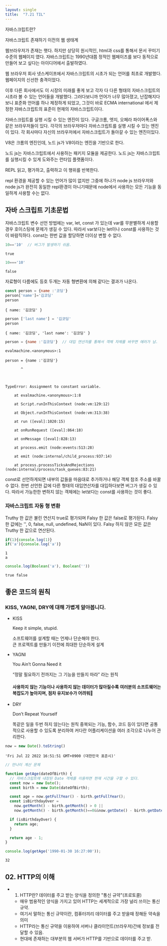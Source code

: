 ```yaml
---
layout: single
title:  "7.21 TIL"
---
```


자바스크립트란?

자바스크립트 존재하기 이전의 웹 생태계

웹브라우저가 존재는 햇다. 하지만 상당히 원시적인, html과 css를 통해서 문서 꾸미기 수준의 웹페이지 였다.
자바스크립트는 1990년대쯤 정적인 웹페이즈를 보다 동적으로 만들어 보고 싶다는 아이디어에서 출발하였다.

웹 브라우저 회사 넷스케이프에서 자바스크립트의 시초가 되는 언어를 최초로 개발했다.
웹페이지의 신선한 충격이었다.

이후 다른 회사에서도 이 시장의 미래를 좋게 보고 각자 다 다른 형태의 자바스크립트의 시초라 볼 수 있는 언어들을 개발했다.
그러다보니까 언어가 너무 많아졌고, 난잡해지다보니 표준화 언어를 하나 제정하게 되었고, 그것이 바로 ECMA international 에서 제정한 자바스크립트의 표준이 현재의 자바스크립트이다.

자바스크립트를 실행 시킬 수 있는 엔진이 있다.
구글크롬, 엣지, 오페라 파이어폭스와 같은 브라우저들이 있다.
각각의 브라우저마다 자바스크립트를 실행 시킬 수 있는 엔진이 있다.
각 회사마다 자신의 브라우저에서 자바스크립트가 돌아갈 수 있는 엔진이있다.

V8은 크롬의 엔진인데,
노드 js가 V8이라는 엔진을 기반으로 한다.


노드 js는 자바스크립트에서 사용하는 패키지 모듈을 제공한다.
노드 js는 자바스크립트를 실행시킬 수 있게 도와주는 런타임 플랫폼이다.

REPL
읽고, 평가하고, 출력하고 이 행위를 반복한다.

repl 환경을 제공할 수 있는 언어가 많이 없지만 그중에 하나가 node js
브라우저와 node js가 완전히 동일한 repl환경이 아니기때문에 node에서 사용하는 모든 기능을 동일하게 사용할 수는 없다.

## 자바 스크립트 기초문법

자바스크립트 변수 선언 방법에는 var, let, const 가 있는데 var를 무분별하게 사용할경우 호이스팅에 문제가 생길 수 있다.
따라서 var보다는 let이나 const를 사용하는 것이 바람직하다.
const는 한번 값을 할당하면 더이상 변할 수 없다.


```javascript
10=='10'  // 버그가 발생하기 쉬움.
```




    true




```javascript
10==='10'
```




    false



자료형이 다름에도 등호 두개는 자동 형변환에 의해 같다는 결과가 나온다.


```javascript
const person = {name :'코딩'}
person['name']='김코딩'
person
```




    { name: '김코딩' }




```javascript
person ['last name'] = '김코딩'
person
```




    { name: '김코딩', 'last name': '김코딩' }




```javascript
person = {name :'김코딩'}  // 대입 연산자를 통해서 객체 자체를 바꾸면 에러가 남.
```


    evalmachine.<anonymous>:1

    person = {name :'김코딩'}

           ^

    

    TypeError: Assignment to constant variable.

        at evalmachine.<anonymous>:1:8

        at Script.runInThisContext (node:vm:129:12)

        at Object.runInThisContext (node:vm:313:38)

        at run ([eval]:1020:15)

        at onRunRequest ([eval]:864:18)

        at onMessage ([eval]:828:13)

        at process.emit (node:events:513:28)

        at emit (node:internal/child_process:937:14)

        at process.processTicksAndRejections (node:internal/process/task_queues:83:21)


const로 선언하게되면 내부의 값들을 마음대로 추가하거나 해당 객체 참조 주소를 바꿀 수 없다.
한번 선언한 값에 다른 형태의 대입연산자를 대입하다보면 버그가 생길 수 있다. 따라서 가능한한 변하지 않는 객체에는 let보다는 const를 사용하는 것이 좋다.

### 자바스크립트 자동 형 변환

Truthy 한 값은 불린 연산지 true로 평가되며 Falsy 한 값은 false로 평가된다.
Falsy 한 값에는 '', 0, false, null, undefined, NaN이 있다.
Falsy 하지 않은 모든 값은 Truthy 한 값으로 연산된다.


```javascript
if(1){console.log(1)}
if('a'){console.log('a')}
```

    1
    a



```javascript
console.log(Boolean('a'), Boolean(''))
```

    true false


## 좋은 코드의 원칙
### KISS, YAGNI, DRY에 대해 가볍게 알아봅니다.

- KISS
    
     Keep it simple, stupid.
     
    
    소프트웨어를 설계할 때는 언제나 단순해야 한다.    
    큰 프로젝트를 만들기 이전에 최대한 단순하게 설계
     
- YAGNI
    
    You Ain’t Gonna Need it
    
    “정말 필요하기 전까지는 그 기능을 만들지 마라” 라는 원칙
    
    #### 사용하지 않는 기능이나 사용하지 않는 데이터가 많아질수록 여러분의 소프트웨어는 복잡도가 높아지며, 점차 유지보수가 어려워
    
    
- DRY
    
    Don’t Repeat Yourself
    
    똑같은 일을 두번 하지 않는다는 원칙
    중복되는 기능, 함수, 코드 등이 있다면 공통적으로 사용할 수 있도록 분리하여 커다란 어플리케이션을 여러 조각으로 나누어 관리한다.


```javascript
now = new Date().toString()

```




    'Fri Jul 22 2022 16:51:51 GMT+0900 (대한민국 표준시)'




```javascript
// 만나이 계산 문제

function getAge(dateOfBirth) {
  // 자바스크립트에 내장된 Date 객체를 이용하면 현재 시간을 구할 수 있다.
  const now = new Date();
  const birth = new Date(dateOfBirth);

  const age = now.getFullYear() - birth.getFullYear();
  const isBirthdayOver =
    now.getMonth() - birth.getMonth() > 0 ||
    now.getMonth() - birth.getMonth()==0&&now.getDate() - birth.getDate() >= 0;

  if (isBirthdayOver) {
    return age;
  }

  return age - 1;
}

console.log(getAge('1990-01-30 16:27:00'));

```

    32


## 02. HTTP의 이해

- 1) HTTP란?
    데이터를 주고 받는 양식을 정의한 "통신 규약"(프로토콜)
    - 매우 범용적인 양식을 가지고 있어 HTTP는 세계적으로 가장 널리 쓰이는 통신 규약.
    - 여기서 말하는 통신 규약이란, 컴퓨터끼리 데이터를 주고 받을때 정해둔 약속을 의미
    - HTTP라는 통신 규약을 이용하여 서버나 클라이언트(브라우저)간에 정보를 전달할 수 있음.
    - 현대에 존재하는 대부분의 웹 서버가 HTTP를 기반으로 데이터를 주고 받.

